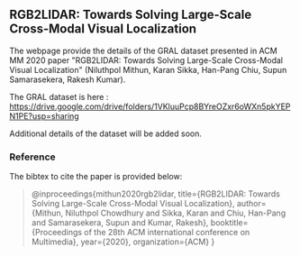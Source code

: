 ## RGB2LIDAR: Towards Solving Large-Scale Cross-Modal Visual Localization

The webpage provide the details of the GRAL dataset presented in ACM MM 2020 paper "RGB2LIDAR: Towards Solving Large-Scale Cross-Modal Visual Localization" (Niluthpol Mithun, Karan Sikka, Han-Pang Chiu, Supun Samarasekera, Rakesh Kumar).

The GRAL dataset is here : https://drive.google.com/drive/folders/1VKluuPcp8BYreOZxr6oWXn5pkYEPN1PE?usp=sharing

Additional details of the dataset will be added soon.

### Reference 
The bibtex to cite the paper is provided below:

>@inproceedings{mithun2020rgb2lidar,
  title={RGB2LIDAR: Towards Solving Large-Scale Cross-Modal Visual Localization},
  author={Mithun, Niluthpol Chowdhury and Sikka, Karan and Chiu, Han-Pang and Samarasekera, Supun and Kumar, Rakesh},
  booktitle={Proceedings of the 28th ACM international conference on Multimedia},
  year={2020},
  organization={ACM}
}
